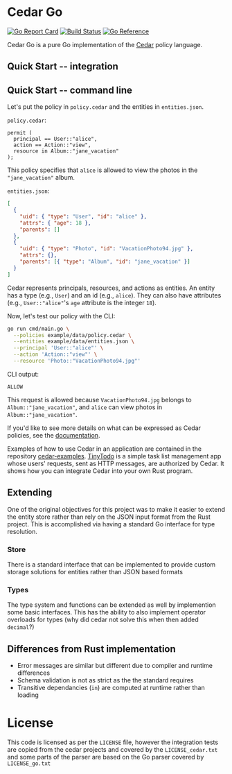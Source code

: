 # Cedar Go

[![Go Report Card](https://goreportcard.com/badge/github.com/koblas/cedar-go)](https://goreportcard.com/report/github.com/koblas/cedar-go)
[![Build Status](https://github.com/koblas/cedar-go/actions/workflows/ci.yaml/badge.svg?branch=main)](https://github.com/koblas/cedar-go/actions)
[![Go Reference](https://pkg.go.dev/badge/github.com/koblas/cedar-go)](https://pkg.go.dev/github.com/koblas/cedar-go)

<!-- [![CII Best Practices](https://bestpractices.coreinfrastructure.org/TODO)](https://bestpractices.coreinfrastructure.org/TODO) -->

Cedar Go is a pure Go implementation of the [Cedar](https://www.cedarpolicy.com/) policy language.

## Quick Start -- integration

## Quick Start -- command line

Let's put the policy in `policy.cedar` and the entities in `entities.json`.

`policy.cedar`:

```cedar
permit (
  principal == User::"alice",
  action == Action::"view",
  resource in Album::"jane_vacation"
);
```

This policy specifies that `alice` is allowed to view the photos in the `"jane_vacation"` album.

`entities.json`:

```json
[
  {
    "uid": { "type": "User", "id": "alice" },
    "attrs": { "age": 18 },
    "parents": []
  },
  {
    "uid": { "type": "Photo", "id": "VacationPhoto94.jpg" },
    "attrs": {},
    "parents": [{ "type": "Album", "id": "jane_vacation" }]
  }
]
```

Cedar represents principals, resources, and actions as entities. An entity has a type (e.g., `User`) and an id (e.g., `alice`). They can also have attributes (e.g., `User::"alice"`'s `age` attribute is the integer `18`).

Now, let's test our policy with the CLI:

```sh
go run cmd/main.go \
  --policies example/data/policy.cedar \
  --entities example/data/entities.json \
  --principal 'User::"alice"' \
  --action 'Action::"view"' \
  --resource 'Photo::"VacationPhoto94.jpg"'
```

CLI output:

```
ALLOW
```

This request is allowed because `VacationPhoto94.jpg` belongs to `Album::"jane_vacation"`, and `alice` can view photos in `Album::"jane_vacation"`.

If you'd like to see more details on what can be expressed as Cedar policies, see the [documentation](https://docs.cedarpolicy.com).

Examples of how to use Cedar in an application are contained in the repository [cedar-examples](https://github.com/cedar-policy/cedar-examples). [TinyTodo](https://github.com/cedar-policy/cedar-examples/tree/main/tinytodo) is a simple task list management app whose users' requests, sent as HTTP messages, are authorized by Cedar. It shows how you can integrate Cedar into your own Rust program.

## Extending

One of the original objectives for this project was to make it easier to extend the entity store rather than rely on the
JSON input format from the Rust project. This is accomplished via having a standard Go interface for type resolution.

### Store

There is a standard interface that can be implemented to provide custom storage solutions for
entities rather than JSON based formats

### Types

The type system and functions can be extended as well by implemention some basic interfaces. This
has the ability to also implement operator overloads for types (why did cedar not solve this when
then added `decimal`?)

## Differences from Rust implementation

- Error messages are similar but different due to compiler and runtime differences
- Schema validation is not as strict as the the standard requires
- Transitive dependancies (`in`) are computed at runtime rather than loading

# License

This code is licensed as per the `LICENSE` file, however the integration tests are
copied from the cedar projects and covered by the `LICENSE_cedar.txt` and some parts
of the parser are based on the Go parser covered by `LICENSE_go.txt`
